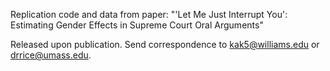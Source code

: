 Replication code and data from paper: "'Let Me Just Interrupt You': Estimating Gender Effects in Supreme Court Oral Arguments"

Released upon publication. Send correspondence to kak5@williams.edu or drrice@umass.edu.
